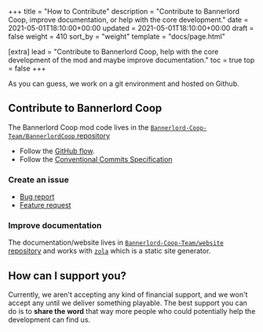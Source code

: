 +++
title = "How to Contribute"
description = "Contribute to Bannerlord Coop, improve documentation, or help with the core development."
date = 2021-05-01T18:10:00+00:00
updated = 2021-05-01T18:10:00+00:00
draft = false
weight = 410
sort_by = "weight"
template = "docs/page.html"

[extra]
lead = "Contribute to Bannerlord Coop, help with the core development of the mod and maybe improve documentation."
toc = true
top = false
+++

As you can guess, we work on a git environment and hosted on Github.

## Contribute to Bannerlord Coop

The Bannerlord Coop mod code lives in the [`Bannerlord-Coop-Team/BannerlordCoop` repository](https://github.com/Bannerlord-Coop-Team/BannerlordCoop)

- Follow the [GitHub flow](https://guides.github.com/introduction/flow/).
- Follow the [Conventional Commits Specification](https://www.conventionalcommits.org/en/v1.0.0/)

### Create an issue

- [Bug report](https://github.com/Bannerlord-Coop-Team/BannerlordCoop/issues/new)
- [Feature request](https://github.com/Bannerlord-Coop-Team/BannerlordCoop/issues/new?template=pull_request_template.md)

### Improve documentation

The documentation/website lives in [`Bannerlord-Coop-Team/website` repository](https://github.com/Bannerlord-Coop-Team/website) and works with [`zola`](https://www.getzola.org/) which is a static site generator.

## How can I support you?

Currently, we aren't accepting any kind of financial support, and we won't accept any until we deliver something playable. The best support you can do is to **share the word** that way more people who could potentially help the development can find us.
